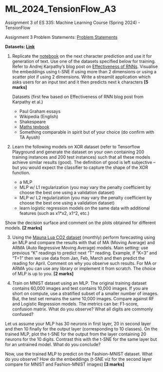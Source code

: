 # ML_2024_TensionFlow_A3

Assignment 3 of ES 335: Machine Learning Course (Spring 2024) - TensionFlow

Assignment 3 Problem Statements: [Problem Statements](https://docs.google.com/document/d/1L5XDsPuqt7dKkQG5TKphRKismIArL4Qn8UKfXuFqQw0/edit)

**Datasets: [Link](https://cs.stanford.edu/people/karpathy/char-rnn/)**
1. Replicate the [notebook](https://nipunbatra.github.io/ml-teaching/notebooks/names.html) on the next character prediction and use it for generation of text. Use one of the datasets specified below for training. Refer to Andrej Karpathy’s blog post on [Effectiveness of RNNs](http://karpathy.github.io/2015/05/21/rnn-effectiveness/). Visualise the embeddings using t-SNE if using more than 2 dimensions or using a scatter plot if using 2 dimensions. Write a streamlit application which asks users for an input text and it then predicts next k characters **[5 marks]**

    Datasets (first few based on Effectiveness of RNN blog post from Karpathy et al.)

    * Paul Graham essays
    * Wikipedia (English)
    * Shakespeare
    * [Maths texbook](https://github.com/stacks/stacks-project)
    * Something comparable in spirit but of your choice (do confirm with TA Ayush)


2. Learn the following models on XOR dataset (refer to Tensorflow Playground and generate the dataset on your own containing 200 training instances and 200 test instances) such that all these models achieve similar results (good). The definition of good is left subjective – but you would expect the classifier to capture the shape of the XOR function.

    * a MLP
    * MLP w/ L1 regularization (you may vary the penalty coefficient by choose the best one using a validation dataset)
    * MLP w/ L2 regularization (you may vary the penalty coefficient by choose the best one using a validation dataset)
    * learn logistic regression models on the same data with additional features (such as x1*x2, x1^2, etc.)

Show the decision surface and comment on the plots obtained for different models. **[2 marks]**


3. Using the [Mauna Lua CO2 dataset](https://gml.noaa.gov/webdata/ccgg/trends/co2/co2_mm_mlo.csv) (monthly) perform forecasting using an MLP and compare the results with that of MA (Moving Average) and ARMA (Auto Regressive Moving Average)  models. Main setting: use previous “K” readings to predict next “T” reading. Example, if “K=3” and “T=1” then we use data from Jan, Feb, March and then predict the reading for April. Comment on why you observe such results. For MA or ARMA you can use any library or implement it from scratch. The choice of MLP is up to you. **[2 marks]**
   
4. Train on MNIST dataset using an MLP. The original training dataset contains 60,000 images and test contains 10,000 images. If you are short on compute, use a stratified subset of a smaller number of images. But, the test set remains the same 10,000 images. Compare against RF and Logistic Regression models.  The metrics can be: F1-score, confusion matrix. What do you observe? What all digits are commonly confused?

Let us assume your MLP has 30 neurons in first layer, 20 in second layer and then 10 finally for the output layer (corresponding to 10 classes). On the trained MLP, plot the t-SNE for the output from the layer containing 20 neurons for the 10 digits. Contrast this with the t-SNE for the same layer but for an untrained model. What do you conclude?

Now, use the trained MLP to predict on the Fashion-MNIST dataset. What do you observe? How do the embeddings (t-SNE viz for the second layer compare for MNIST and Fashion-MNIST images) **[3 marks]**
